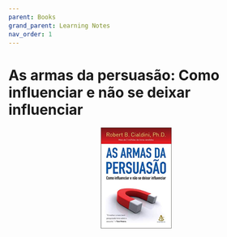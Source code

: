 ```yaml
---
parent: Books
grand_parent: Learning Notes
nav_order: 1
---
```


# As armas da persuasão: Como influenciar e não se deixar influenciar

<p align="center">
	<img width="auto" height="200px" src="../../assets/book-covers/as-armas-da-persuasao.jpg">
</p>
